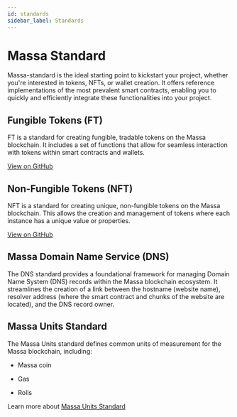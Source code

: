 ```yaml
---
id: standards
sidebar_label: Standards
---
```


# Massa Standard

Massa-standard is the ideal starting point to kickstart your project, whether you're interested in tokens, NFTs, or wallet creation. It offers reference implementations of the most prevalent smart contracts, enabling you to quickly and efficiently integrate these functionalities into your project.

## Fungible Tokens (FT)

FT is a standard for creating fungible, tradable tokens on the Massa blockchain. It includes a set of functions that allow for seamless interaction with tokens within smart contracts and wallets.

[View on GitHub](https://github.com/massalabs/massa-standards/tree/main/smart-contracts/assembly/contracts/FT)

## Non-Fungible Tokens (NFT)

NFT is a standard for creating unique, non-fungible tokens on the Massa blockchain. This allows the creation and management of tokens where each instance has a unique value or properties.

[View on GitHub](https://github.com/massalabs/massa-standards/tree/main/smart-contracts/assembly/contracts/NFT)

## Massa Domain Name Service (DNS)

The DNS standard provides a foundational framework for managing Domain Name System (DNS) records within the Massa blockchain ecosystem. It streamlines the creation of a link between the hostname (website name), resolver address (where the smart contract and chunks of the website are located), and the DNS record owner.

## Massa Units Standard
The Massa Units standard defines common units of measurement for the Massa blockchain, including:

- Massa coin

- Gas

- Rolls

Learn more about [Massa Units Standard](https://github.com/massalabs/massa-standards/blob/main/units.md)
